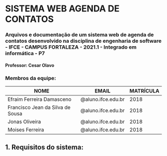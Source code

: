 # SISTEMA WEB AGENDA DE CONTATOS
### Arquivos e documentação de um sistema web de agenda de contatos desenvolvido na disciplina de engenharia de software - IFCE - CAMPUS FORTALEZA - 2021.1 - Integrado em informática - P7
#### Professor: Cesar Olavo

### Membros da equipe:
|NOME|EMAIL|MATRÍCULA|
| -------- | -------- | -------- |
|Efraim Ferreira Damasceno|@aluno.ifce.edu.br|2018|
|Francisco Jean da Silva de Sousa|@aluno.ifce.edu.br|2018|
|Jonas Oliveira|@aluno.ifce.edu.br|2018|
|Moises Ferreira|@aluno.ifce.edu.br|2018|

## 1. Requisitos do sistema:
